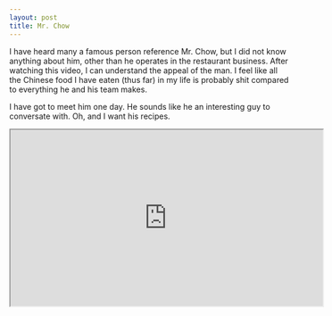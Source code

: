```yaml
---
layout: post
title: Mr. Chow
---
```


I have heard many a famous person reference Mr. Chow, but I did not know anything about him, other than he operates in the restaurant business. After watching this video, I can understand the appeal of the man. I feel like all the Chinese food I have eaten (thus far) in my life is probably shit compared to everything he and his team makes.

I have got to meet him one day. He sounds like he an interesting guy to conversate with. Oh, and I want his recipes.

<div class="video-container">
<iframe src="http://www.nowness.com/media/embedvideo?itemid=1768&issueid=1798" width="560" height="316"></iframe>
</div>